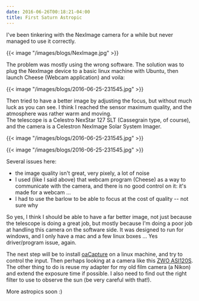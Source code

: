 ```yaml
---
date: 2016-06-26T00:18:21-04:00
title: First Saturn Astropic
---
```


I've been tinkering with the NexImage camera for a while but never managed to use it correctly.

<!--more-->

{{< image "/images/blogs/NexImage.jpg" >}}

The problem was mostly using the wrong software. The solution was to plug the NexImage device to a basic linux machine with Ubuntu, 
then launch Cheese (Webcam application) and voila:

{{< image "/images/blogs/2016-06-25-231545.jpg" >}}

Then tried to have a better image by adjusting the focus, but without much luck as you can see. I think I reached the sensor maximum quality, and the atmosphere was rather warm and moving. <br/>
The telescope is a Celestro NexStar 127 SLT (Cassegrain type, of course), and the camera is a Celestron NexImage Solar System Imager.

{{< image "/images/blogs/2016-06-25-231545.jpg" >}}

{{< image "/images/blogs/2016-06-25-231545.jpg" >}}

Several issues here:

* the image quality isn't great, very pixely, a lot of noise
* I used (like I said above) that webcam program (Cheese) as a way to communicate with the camera, and there is no good control on it: it's made for a webcam ...
* I had to use the barlow to be able to focus at the cost of quality -- not sure why

So yes, I think I should be able to have a far better image, not just because the telescope is doing a great job, but mostly because I'm doing a poor job at handling this camera on the software side. It was designed to run for windows, and I only have a mac and a few linux boxes ... Yes driver/program issue, again.

The next step will be to install [oaCapture](http://www.openastroproject.org/) on a linux machine, and try to control the input. Then perhaps looking at a camera like this [ZWO ASI120S](https://www.optcorp.com/zwo-asi120mm-s-color-astronomy-cmos-camera-with-usb-3-0.html). The other thing to do is reuse my adapter for my old film camera (a Nikon) and extend the exposure time if possible. I also need to find out the right filter to use to observe the sun (be very careful with that!).

More astropics soon :)

